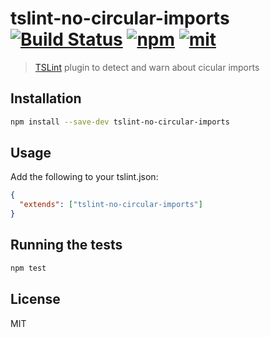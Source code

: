 # tslint-no-circular-imports [![Build Status][build]](https://circleci.com/gh/bcherny/tslint-no-circular-imports) [![npm]](https://www.npmjs.com/package/tslint-no-circular-imports) [![mit]](https://opensource.org/licenses/MIT)

[build]: https://img.shields.io/circleci/project/bcherny/tslint-no-circular-imports.svg?branch=master&style=flat-square
[npm]: https://img.shields.io/npm/v/tslint-no-circular-imports.svg?style=flat-square
[mit]: https://img.shields.io/npm/l/tslint-no-circular-imports.svg?style=flat-square

> [TSLint](https://palantir.github.io/tslint/) plugin to detect and warn about cicular imports

## Installation

```sh
npm install --save-dev tslint-no-circular-imports
```

## Usage

Add the following to your tslint.json:

```json
{
  "extends": ["tslint-no-circular-imports"]
}
```

## Running the tests

```sh
npm test
```

## License

MIT